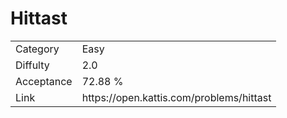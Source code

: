 # Hittast

<table>
    <tr>
        <td>Category</td>
        <td>Easy</td>
    </tr>
    <tr>
        <td>Diffulty</td>
        <td>2.0</td>
    </tr>
    <tr>
        <td>Acceptance</td>
        <td>72.88 %</td>
    </tr>
    <tr>
        <td>Link</td>
        <td>https://open.kattis.com/problems/hittast</td>
    </tr>
</table>